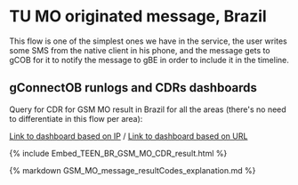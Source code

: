 # TU MO originated message, Brazil

This flow is one of the simplest ones we have in the service, the user writes some SMS from the native client in his phone, and the message gets to gCOB for it to notify the message to gBE in order to include it in the timeline.

## gConnectOB runlogs and CDRs dashboards

Query for CDR for GSM MO result in Brazil for all the areas (there's no need  to differentiate in this flow per area):

   [Link to dashboard based on IP](https://10.253.1.11/en-US/app/tugo/report?sid=1465564854.1236240.mia-spl-sch02&s=%2FservicesNS%2Fnobody%2Ftugo%2Fsaved%2Fsearches%2FTEEN_BR_GSM_MO_CDR_result) / [Link to dashboard based on URL](https://mia-splunk.tefcomms.com/en-US/app/tugo/report?sid=1465564854.1236240.mia-spl-sch02&s=%2FservicesNS%2Fnobody%2Ftugo%2Fsaved%2Fsearches%2FTEEN_BR_GSM_MO_CDR_result)

{% include Embed_TEEN_BR_GSM_MO_CDR_result.html %}

{% markdown GSM_MO_message_resultCodes_explanation.md %}
